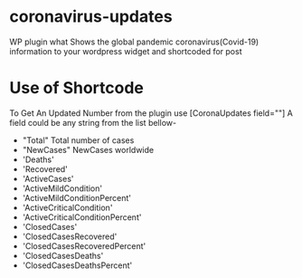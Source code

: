 # coronavirus-updates
WP plugin what Shows the global pandemic coronavirus(Covid-19) information to your wordpress widget and shortcoded for post

# Use of Shortcode
To Get An Updated Number from the plugin use [CoronaUpdates field=""]
A field could be any string from the list bellow-
 
*   "Total" Total number of cases
*   "NewCases" NewCases worldwide
*   'Deaths'
*   'Recovered'
*   'ActiveCases'
*   'ActiveMildCondition'
*   'ActiveMildConditionPercent'
*   'ActiveCriticalCondition'
*   'ActiveCriticalConditionPercent'
*   'ClosedCases'
*   'ClosedCasesRecovered'
*   'ClosedCasesRecoveredPercent'
*   'ClosedCasesDeaths'
*   'ClosedCasesDeathsPercent'
